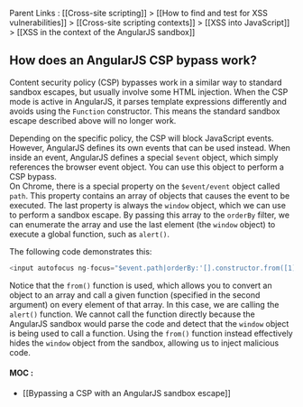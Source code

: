 Parent Links : [[Cross-site scripting]] > [[How to find and test for XSS vulnerabilities]] > [[Cross-site scripting contexts]] > [[XSS into JavaScript]] > [[XSS in the context of the AngularJS sandbox]]     

## How does an AngularJS CSP bypass work?

Content security policy (CSP) bypasses work in a similar way to standard sandbox escapes, but usually involve some HTML injection. When the CSP mode is active in AngularJS, it parses template expressions differently and avoids using the `Function` constructor. This means the standard sandbox escape described above will no longer work.  
  
Depending on the specific policy, the CSP will block JavaScript events. However, AngularJS defines its own events that can be used instead. When inside an event, AngularJS defines a special `$event` object, which simply references the browser event object. You can use this object to perform a CSP bypass.  
On Chrome, there is a special property on the `$event/event` object called `path`. This property contains an array of objects that causes the event to be executed. The last property is always the `window` object, which we can use to perform a sandbox escape. By passing this array to the `orderBy` filter, we can enumerate the array and use the last element (the `window` object) to execute a global function, such as `alert()`.  
  
The following code demonstrates this:  
```js 
<input autofocus ng-focus="$event.path|orderBy:'[].constructor.from([1],alert)'">
```

Notice that the `from()` function is used, which allows you to convert an object to an array and call a given function (specified in the second argument) on every element of that array. In this case, we are calling the `alert()` function. We cannot call the function directly because the AngularJS sandbox would parse the code and detect that the `window` object is being used to call a function. Using the `from()` function instead effectively hides the `window` object from the sandbox, allowing us to inject malicious code.


#### MOC :
- [[Bypassing a CSP with an AngularJS sandbox escape]]